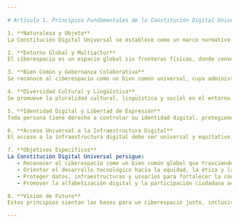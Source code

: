 ```yaml
---

# Artículo 1. Principios Fundamentales de la Constitución Digital Universal

1. **Naturaleza y Objeto**  
La Constitución Digital Universal se establece como un marco normativo y ético para el ciberespacio, considerado un dominio público internacional. Su propósito es regular el desarrollo, uso y gobernanza de las tecnologías digitales, promoviendo el bienestar colectivo, la dignidad humana, los derechos fundamentales, la equidad social, la diversidad cultural y la sostenibilidad medioambiental.

2. **Entorno Global y Multiactor**  
El ciberespacio es un espacio global sin fronteras físicas, donde convergen Estados, corporaciones tecnológicas, organizaciones internacionales, sociedad civil y usuarios individuales. Estos actores comparten derechos y responsabilidades para garantizar un uso inclusivo y equitativo del entorno digital.

3. **Bien Común y Gobernanza Colaborativa**  
Se reconoce al ciberespacio como un bien común universal, cuya administración requiere cooperación transnacional, neutralidad tecnológica y consenso. Las decisiones deben garantizar acceso equitativo, competencia justa y evitar privilegios o discriminaciones injustificadas.

4. **Diversidad Cultural y Lingüística**  
Se promueve la pluralidad cultural, lingüística y social en el entorno digital. Las soluciones tecnológicas deben adaptarse a contextos diversos, previniendo la homogenización cultural y reduciendo las brechas digitales relacionadas con origen, género, edad o condición socioeconómica.

5. **Identidad Digital y Libertad de Expresión**  
Toda persona tiene derecho a controlar su identidad digital, protegiendo sus datos personales y evitando su uso indebido. Asimismo, se garantiza la libertad de expresión en línea como un derecho fundamental, permitiendo la difusión de ideas sin censura arbitraria, mientras se combaten la desinformación y los discursos de odio.

6. **Acceso Universal a la Infraestructura Digital**  
El acceso a la infraestructura digital debe ser universal y equitativo, asegurando conectividad, dispositivos y habilidades tecnológicas para todas las personas. Esto es esencial para la inclusión social, económica y política, fortaleciendo la participación ciudadana en el ciberespacio.

7. **Objetivos Específicos**  
La Constitución Digital Universal persigue:
   - Reconocer el ciberespacio como un bien común global que trasciende intereses particulares.
   - Orientar el desarrollo tecnológico hacia la equidad, la ética y la sostenibilidad ambiental.
   - Proteger datos, infraestructuras y usuarios para fortalecer la confianza y la seguridad digital.
   - Promover la alfabetización digital y la participación ciudadana activa en la gobernanza digital.

8. **Visión de Futuro**  
Estos principios sientan las bases para un ciberespacio justo, inclusivo y sostenible, donde las tecnologías digitales potencien el bienestar colectivo. Su implementación busca fomentar la innovación responsable, la transparencia y la rendición de cuentas, asegurando un futuro digital próspero y resiliente para las generaciones presentes y futuras.

---
```


